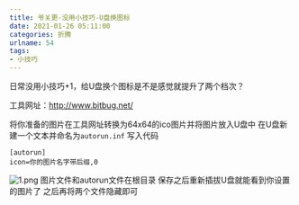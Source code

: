 ```yaml
---
title: 爷关更-没用小技巧-U盘换图标
date: 2021-01-26 05:11:00
categories: 折腾
urlname: 54
tags:
- 小技巧
---
```

<!--markdown-->日常没用小技巧+1，给U盘换个图标是不是感觉就提升了两个档次？
工具网址：http://www.bitbug.net/

将你准备的图片在工具网址转换为64x64的ico图片并将图片放入U盘中
在U盘新建一个文本并命名为`autorun.inf`
写入代码
```
[autorun]
icon=你的图片名字带后缀,0
```
![1.png](https://i.loli.net/2021/01/26/WZDx1gLy3iNjwFS.png)
图片文件和autorun文件在根目录
保存之后重新插拔U盘就能看到你设置的图片了
之后再将两个文件隐藏即可